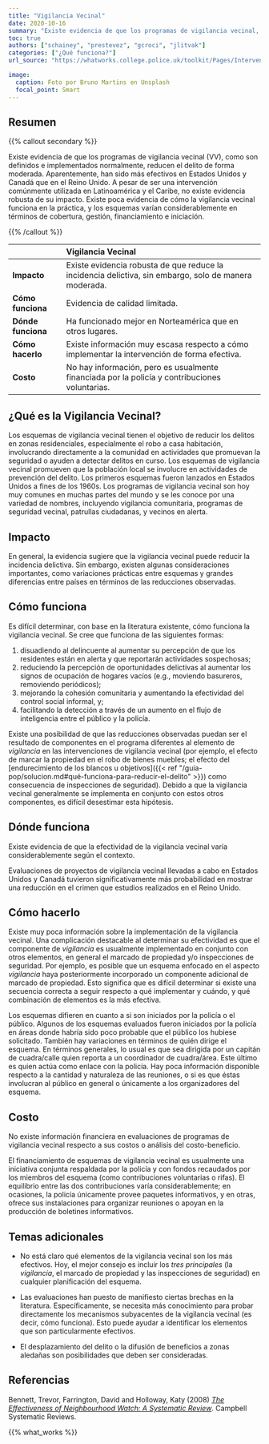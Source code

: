 ```yaml
---
title: "Vigilancia Vecinal"
date: 2020-10-16
summary: "Existe evidencia de que los programas de vigilancia vecinal, como son definidos e implementados normalmente, reducen el delito de forma moderada."
toc: true
authors: ["schainey", "prestevez", "gcroci", "jlitvak"]
categories: ["¿Qué funciona?"]
url_source: "https://whatworks.college.police.uk/toolkit/Pages/Intervention.aspx?InterventionID=8"

image:
  caption: Foto por Bruno Martins en Unsplash
  focal_point: Smart
---
```


## Resumen

{{% callout secondary %}}

Existe evidencia de que los programas de vigilancia vecinal (VV), como son definidos e implementados normalmente, reducen el delito de forma moderada. Aparentemente, han sido más efectivos en Estados Unidos y Canadá que en el Reino Unido. A pesar de ser una intervención comúnmente utilizada en Latinoamérica y el Caribe, no existe evidencia robusta de su impacto.
Existe poca evidencia de cómo la vigilancia vecinal funciona en la
práctica, y los esquemas varían considerablemente en términos de
cobertura, gestión, financiamiento e iniciación.

{{% /callout %}}

|                    | Vigilancia Vecinal                 |
|:-------------------|:---------------------------------------------------|
| **Impacto**        | Existe evidencia robusta de que reduce la incidencia delictiva, sin embargo, solo de manera moderada. |
| **Cómo funciona**  | Evidencia de calidad limitada.                     |
| **Dónde funciona** | Ha funcionado mejor en Norteamérica que en otros lugares. |
| **Cómo hacerlo**   | Existe información muy escasa respecto a cómo implementar la intervención de forma efectiva. |
| **Costo**          | No hay información, pero es usualmente financiada por la policía y contribuciones voluntarias. |

## ¿Qué es la Vigilancia Vecinal?

Los esquemas de vigilancia vecinal tienen el objetivo de reducir los
delitos en zonas residenciales, especialmente el robo a casa habitación,
involucrando directamente a la comunidad en actividades que promuevan la
seguridad o ayuden a detectar delitos en curso. Los esquemas de
vigilancia vecinal promueven que la población local se involucre en
actividades de prevención del delito. Los primeros esquemas fueron
lanzados en Estados Unidos a fines de los 1960s. Los programas de vigilancia vecinal son hoy muy comunes en muchas partes del mundo y se les conoce por una
variedad de nombres, incluyendo vigilancia comunitaria, programas de
seguridad vecinal, patrullas ciudadanas, y vecinos en alerta.

## Impacto

En general, la evidencia sugiere que la vigilancia vecinal puede reducir
la incidencia delictiva. Sin embargo, existen algunas consideraciones
importantes, como variaciones prácticas entre esquemas y grandes
diferencias entre países en términos de las reducciones observadas.

## Cómo funciona

Es difícil determinar, con base en la literatura existente, cómo
funciona la vigilancia vecinal. Se cree que funciona de las siguientes
formas:

1. disuadiendo al delincuente al aumentar su percepción de que los residentes están en alerta y que reportarán actividades sospechosas;
2. reduciendo la percepción de oportunidades delictivas al aumentar los signos de ocupación de hogares vacíos (e.g., moviendo basureros, removiendo periódicos);
3. mejorando la cohesión comunitaria y aumentando la efectividad del control social informal, y;
4. facilitando la detección a través de un aumento en el flujo de
inteligencia entre el público y la policía.

Existe una posibilidad de que las reducciones observadas puedan ser el
resultado de componentes en el programa diferentes al elemento de
*vigilancia* en las intervenciones de vigilancia vecinal (por ejemplo,
el efecto de marcar la propiedad en el robo de bienes muebles; el efecto
del [endurecimiento de los blancos u objetivos]({{< ref "/guia-pop/solucion.md#qué-funciona-para-reducir-el-delito" >}}) como consecuencia de inspecciones de seguridad). Debido a que la vigilancia vecinal generalmente se
implementa en conjunto con estos otros componentes, es difícil
desestimar esta hipótesis.

## Dónde funciona

​Existe evidencia de que la efectividad de la vigilancia vecinal varía
considerablemente según el contexto.

Evaluaciones de proyectos de vigilancia vecinal llevadas a cabo en
Estados Unidos y Canadá tuvieron significativamente más probabilidad en
mostrar una reducción en el crimen que estudios realizados en el Reino
Unido.

## Cómo hacerlo

Existe muy poca información sobre la implementación de la vigilancia
vecinal. Una complicación destacable al determinar su efectividad es que
el componente de *vigilancia* es usualmente implementado en conjunto con
otros elementos, en general el marcado de propiedad y/o inspecciones de
seguridad. Por ejemplo, es posible que un esquema enfocado en el aspecto
*vigilancia* haya posteriormente incorporado un componente adicional de
marcado de propiedad. Esto significa que es difícil determinar si existe
una secuencia correcta a seguir respecto a qué implementar y cuándo, y
qué combinación de elementos es la más efectiva.

Los esquemas difieren en cuanto a si son iniciados por la policía o el
público. Algunos de los esquemas evaluados fueron iniciados por la
policía en áreas donde habría sido poco probable que el público los
hubiese solicitado. También hay variaciones en términos de quién dirige
el esquema. En términos generales, lo usual es que sea dirigida por un
capitán de cuadra/calle quien reporta a un coordinador de cuadra/área.
Este último es quien actúa como enlace con la policía. Hay poca
información disponible respecto a la cantidad y naturaleza de las
reuniones, o si es que éstas involucran al público en general o
únicamente a los organizadores del esquema.

## Costo

No existe información financiera en evaluaciones de programas de vigilancia vecinal respecto a sus costos o análisis del costo-beneficio.

El financiamiento de esquemas de vigilancia vecinal es usualmente una
iniciativa conjunta respaldada por la policía y con fondos recaudados
por los miembros del esquema (como contribuciones voluntarias o rifas).
El equilibrio entre las dos contribuciones varía considerablemente; en
ocasiones, la policía únicamente provee paquetes informativos, y en
otras, ofrece sus instalaciones para organizar reuniones o apoyan en la
producción de boletines informativos.

## Temas adicionales

  - No está claro qué elementos de la vigilancia vecinal son los más
    efectivos. Hoy, el mejor consejo es incluir los *tres principales*
    (la *vigilancia*, el marcado de propiedad y las inspecciones de
    seguridad) en cualquier planificación del esquema.

  - Las evaluaciones han puesto de manifiesto ciertas brechas en la
    literatura. Específicamente, se necesita más conocimiento para
    probar directamente los mecanismos subyacentes de la vigilancia
    vecinal (es decir, cómo funciona). Esto puede ayudar a identificar
    los elementos que son particularmente efectivos.

  - El desplazamiento del delito o la difusión de beneficios a zonas
    aledañas son posibilidades que deben ser consideradas.

## Referencias

​Bennett, Trevor, Farrington, David and Holloway, Katy (2008) [*The
Effectiveness of Neighbourhood Watch: A Systematic
Review*](https://www.campbellcollaboration.org/library/effectiveness-of-neighbourhood-watch.html).
Campbell Systematic Reviews. 

{{% what_works %}}
